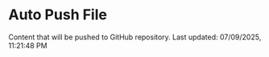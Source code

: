 # Auto Push File

Content that will be pushed to GitHub repository.
Last updated: 07/09/2025, 11:21:48 PM